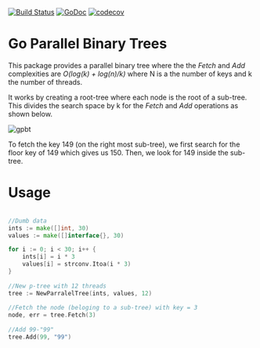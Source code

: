 [![Build Status](https://travis-ci.org/MathieuNls/gpbt.png)](https://travis-ci.org/MathieuNls/gpbt)
[![GoDoc](https://godoc.org/github.com/MathieuNls/gpbt?status.png)](https://godoc.org/github.com/MathieuNls/gpbt)
[![codecov](https://codecov.io/gh/MathieuNls/gpbt/branch/master/graph/badge.svg)](https://codecov.io/gh/MathieuNls/gpbt)

# Go Parallel Binary Trees 

This package provides a parallel binary tree where the the *Fetch* and *Add* complexities are  *O(log(k) + log(n)/k)* where N is a the number of keys and k the number of threads.

It works by creating a root-tree where each node is the root of a sub-tree. This divides the search space by k for the *Fetch* and *Add* operations as shown below.

![gpbt](https://user-images.githubusercontent.com/7218861/27291126-61fb35e8-54dd-11e7-8e50-5b1e1ac98a32.png)


To fetch the key 149 (on the right most sub-tree), we first search for the floor key of 149 which gives us 150. 
Then, we look for 149 inside the sub-tree. 

# Usage

```go
  
//Dumb data
ints := make([]int, 30)
values := make([]interface{}, 30)

for i := 0; i < 30; i++ {
	ints[i] = i * 3
	values[i] = strconv.Itoa(i * 3)
}
  
//New p-tree with 12 threads
tree := NewParralelTree(ints, values, 12)
  
//Fetch the node (beloging to a sub-tree) with key = 3
node, err = tree.Fetch(3)
  
//Add 99-"99"
tree.Add(99, "99")
```
